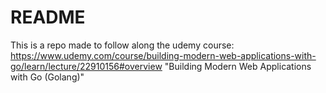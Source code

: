 # README #

This is a repo made to follow along the udemy course:
https://www.udemy.com/course/building-modern-web-applications-with-go/learn/lecture/22910156#overview
"Building Modern Web Applications with Go (Golang)"